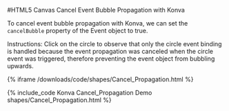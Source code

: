 
#HTML5 Canvas Cancel Event Bubble Propagation with Konva

To cancel event bubble propagation with Konva, we can set the `cancelBubble`
property of the Event object to true.

Instructions: Click on the circle to observe that only the circle event binding
is handled because the event propagation was canceled when the circle event was triggered,
therefore preventing the event object from bubbling upwards.

{% iframe /downloads/code/shapes/Cancel_Propagation.html %}

{% include_code Konva Cancel_Propagation Demo shapes/Cancel_Propagation.html %}
